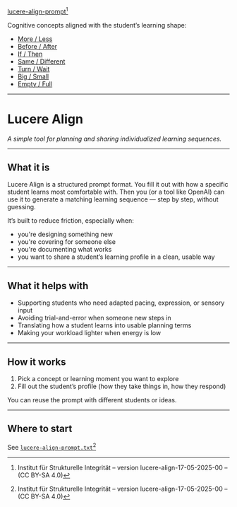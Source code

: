 [lucere-align-prompt](./lucere-align-prompt.txt)[^1]

Cognitive concepts aligned with the student’s learning shape:
- [More / Less](./lucere%20align%20-%20More_Less.pdf)
- [Before / After](./lucere%20align%20-%20More_Less.pdf)
- [If / Then](./lucere%20align%20-%20If_Then.pdf)
- [Same / Different](./lucere%20align%20-%20Same_Different.pdf)
- [Turn / Wait](./lucere%20align%20-%20Turn_Wait.pdf)
- [Big / Small](./lucere%20align%20-%20Big_Small.pdf)
- [Empty / Full](./lucere%20align%20-%20Empty_Full.pdf)

---

# Lucere Align
*A simple tool for planning and sharing individualized learning sequences.*

---

## What it is

Lucere Align is a structured prompt format.
You fill it out with how a specific student learns most comfortable with.
Then you (or a tool like OpenAI) can use it to generate a matching learning sequence — step by step, without guessing.

It’s built to reduce friction, especially when:
- you're designing something new  
- you're covering for someone else
- you're documenting what works  
- you want to share a student’s learning profile in a clean, usable way

---

## What it helps with

- Supporting students who need adapted pacing, expression, or sensory input  
- Avoiding trial-and-error when someone new steps in  
- Translating how a student learns into usable planning terms  
- Making your workload lighter when energy is low

---

## How it works

1. Pick a concept or learning moment you want to explore  
2. Fill out the student’s profile (how they take things in, how they respond)  

You can reuse the prompt with different students or ideas.

---

## Where to start

See [`lucere-align-prompt.txt`](./lucere-align-prompt.txt)[^1]

[^1]: Institut für Strukturelle Integrität – version lucere-align-17-05-2025-00 – (CC BY-SA 4.0)
